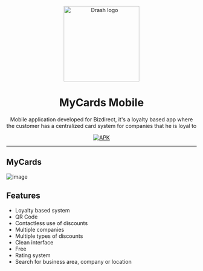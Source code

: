<p align="center">
  <img height="200" src="https://i.postimg.cc/63Wq1HvZ/logo.png" alt="Drash logo">
  <h1 align="center">MyCards Mobile</h1>
</p>

<p align="center">Mobile application developed for Bizdirect, it's a loyalty based app where the customer has a centralized card system for companies that he is loyal to
</p>

<p align="center">
  <a href="https://mycards.dsprojects.pt/android/mycards.zip">
    <img src="https://img.shields.io/badge/APK-stable-green" alt="APK">
  </a>
</p>

---

## MyCards

![image](https://i.postimg.cc/CKNGxhWn/Group-1mycards.png)

## Features

- Loyalty based system
- QR Code
- Contactless use of discounts
- Multiple companies
- Multiple types of discounts
- Clean interface
- Free
- Rating system
- Search for business area, company or location

